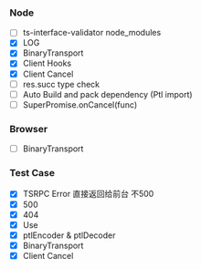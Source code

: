 ### Node
- [ ] ts-interface-validator node_modules
- [x] LOG
- [x] BinaryTransport
- [x] Client Hooks
- [x] Client Cancel
- [ ] res.succ type check
- [ ] Auto Build and pack dependency (Ptl import)
- [ ] SuperPromise.onCancel(func)

### Browser
- [ ] BinaryTransport

### Test Case
- [x] TSRPC Error 直接返回给前台 不500
- [x] 500
- [x] 404
- [x] Use
- [x] ptlEncoder & ptlDecoder
- [x] BinaryTransport
- [x] Client Cancel
